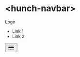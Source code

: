 # &lt;hunch-navbar>

<hunch-navbar class="bg-green-200 py-1 px-3">
  <span class="text-lg">Logo</span>
  <ul slot="nav" class="text-sm">
    <li class="mx-4">Link 1</li>
    <li class="mx-4">Link 2</li>
  </ul>
  <button slot="toggle" class="bg-transparent flex p-0">
    <svg xmlns="http://www.w3.org/2000/svg" width="24" height="24" viewBox="0 0 24 24"><path d="M3 18h18v-2H3v2zm0-5h18v-2H3v2zm0-7v2h18V6H3z"/></svg>
  </button>
</hunch-navbar>

<script type="module" src="../src/hunch-navbar/index.ts"></script>
